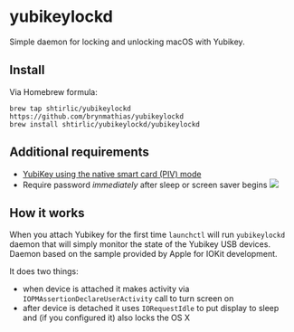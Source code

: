 # yubikeylockd

Simple daemon for locking and unlocking macOS with Yubikey.

## Install

Via Homebrew formula:

```
brew tap shtirlic/yubikeylockd https://github.com/brynmathias/yubikeylockd
brew install shtirlic/yubikeylockd/yubikeylockd
```

## Additional requirements
  * [YubiKey using the native smart card (PIV) mode](https://www.yubico.com/why-yubico/for-businesses/computer-login/mac-os-login/)
  * Require password *immediately* after sleep or screen saver begins
  ![](http://i.imgur.com/URXUukP.png)

## How it works

When you attach Yubikey for the first time `launchctl` will run `yubikeylockd` daemon
that will simply monitor the state of the Yubikey USB devices.
Daemon based on the sample provided by Apple for IOKit development.

It does two things:
* when device is attached it makes activity via
```IOPMAssertionDeclareUserActivity``` call to turn screen on
* after device is detached it uses ```IORequestIdle``` to put display to sleep and (if you configured it) also locks the OS X
